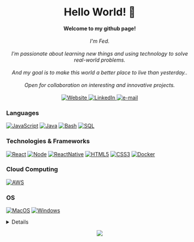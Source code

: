<h1 align="center">Hello World! 👋</h1>

<p align="center">
    <b>Welcome to my github page!</b><br><br>
    <i>
        I'm Fed.<br><br>
I'm passionate about learning new things and using technology to solve real-world problems. <br><br>
And my goal is to make this world a better place to live than yesterday.. <br><br>
Open for collaboration on interesting and innovative projects.<br>
</i><br>
<a href="https://www.bedevfed.com">
<img src="https://img.shields.io/badge/GitHub%20Pages-121013?logo=github&logoColor=white" alt="Website">
</a>
<a href="https://www.linkedin.com/in/bedevfed/">
<img src="https://img.shields.io/badge/LinkedIn-blue?style=flat-square&logo=linkedin" alt="LinkedIn">
</a>
<a href="mailto:bedevfed@gmail.com">
<img src="https://img.shields.io/badge/Email-blue?style=flat-square&logo=gmail&logoColor=white" alt="e-mail">
</a>
</p>

### Languages

[![JavaScript](https://img.shields.io/badge/javascript-black?style=for-the-badge&logo=javascript)](https://github.com/summerfed)
[![Java](https://img.shields.io/badge/java-black?style=for-the-badge&logo=openjdk)](https://github.com/summerfed)
[![Bash](https://img.shields.io/badge/bash-black?style=for-the-badge&logo=gnu-bash&logoColor=white)](https://github.com/summerfed)
[![SQL](https://img.shields.io/badge/sql-black?style=for-the-badge&logo=mysql)](https://github.com/summerfed)

### Technologies & Frameworks

[![React](https://img.shields.io/badge/react-black?style=for-the-badge&logo=react)](https://github.com/summerfed)
[![Node](https://img.shields.io/badge/Node.js-black?style=for-the-badge&logo=node.js&logoColor=43853D)](https://github.com/summerfed)
[![ReactNative](https://img.shields.io/badge/React_Native-black?style=for-the-badge&logo=react&logoColor=61DAFB)](https://github.com/summerfed)
[![HTML5](https://img.shields.io/badge/html5-black?style=for-the-badge&logo=html5)](https://github.com/summerfed)
[![CSS3](https://img.shields.io/badge/css3-black?style=for-the-badge&logo=css3)](https://github.com/summerfed)
[![Docker](https://img.shields.io/badge/docker-black?style=for-the-badge&logo=docker)](https://github.com/summerfed)

### Cloud Computing

[![AWS](https://img.shields.io/badge/Amazon_AWS-black?style=for-the-badge&logo=amazon-aws&logoColor=FF9900)](https://github.com/summerfed)

### OS

[![MacOS](https://img.shields.io/badge/mac%20os-000000?style=for-the-badge&logo=apple&logoColor=white)](https://github.com/summerfed)
[![Windows](https://img.shields.io/badge/Windows-black?style=for-the-badge&logo=Windows)](https://github.com/summerfed)

<details>
<p align="center">
  <a href="https://github.com/summerfed">
    <img src="http://github-profile-summary-cards.vercel.app/api/cards/profile-details?username=summerfed&theme=transparent" />
  </a>
  <a href="https://github.com/summerfed">
    <img src="https://github-readme-streak-stats.herokuapp.com/?user=summerfed&hide_border=true&card_width=338&theme=transparent" />
  </a>
  <a href="https://github.com/summerfed">
    <img src="http://github-profile-summary-cards.vercel.app/api/cards/stats?username=summerfed&theme=transparent" />
  </a>
  <a href="https://github.com/summerfed">
    <img src="https://github-readme-stats.vercel.app/api/top-langs/?username=summerfed&langs_count=10&exclude_repo=&hide=jupyter%20notebook,vim%20script,cmake,makefile,batchfile,emacs%20lisp,css,html&layout=default&card_width=699&hide_border=true&theme=transparent" />
  </a>
</p>
</details>

<p align="center">
  <a href="https://github.com/summerfed">
    <img src="https://komarev.com/ghpvc/?username=summerfed&color=blue&style=flat)" />
  </a>
</p>
